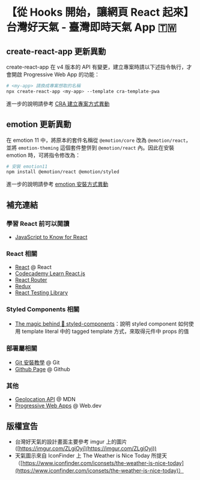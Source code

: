 # 【從 Hooks 開始，讓網頁 React 起來】台灣好天氣 - 臺灣即時天氣 App 🇹🇼

## create-react-app 更新異動

create-react-app 在 v4 版本的 API 有變更，建立專案時請以下述指令執行，才會開啟 Progressive Web App 的功能：

```bash
# <my-app> 請換成專案想取的名稱
npx create-react-app <my-app> --template cra-template-pwa
```

進一步的說明請參考 [CRA 建立專案方式異動](https://pjchender.github.io/react-bootcamp/docs/book)

## emotion 更新異動

在 emotion 11 中，將原本的套件名稱從 `@emotion/core` 改為 `@emotion/react`，並將 `emotion-theming` 這個套件整併到 `@emotion/react` 內。因此在安裝 emotion 時，可將指令修改為：

```bash
# 安裝 emotion11
npm install @emotion/react @emotion/styled
```

進一步的說明請參考 [emotion 安裝方式異動](https://pjchender.github.io/react-bootcamp/docs/book/errata/emotion)

## 補充連結

### 學習 React 前可以閱讀

- [JavaScript to Know for React](https://kentcdodds.com/blog/javascript-to-know-for-react)

### React 相關

- [React](https://reactjs.org/docs/getting-started.html) @ React
- [Codecademy Learn React.js](https://www.codecademy.com/learn/react-101)
- [React Router](https://reactrouter.com/)
- [Redux](https://redux.js.org/)
- [React Testing Library](https://testing-library.com/docs/react-testing-library/intro)

### Styled Components 相關

- [The magic behind 💅 styled-components](https://mxstbr.blog/2016/11/styled-components-magic-explained/)：說明 styled component 如何使用 template literal 中的 tagged template 方式，來取得元件中 props 的值

### 部署屬相關

- [Git 安裝教學](https://git-scm.com/book/zh-tw/v2/%E9%96%8B%E5%A7%8B-Git-%E5%AE%89%E8%A3%9D%E6%95%99%E5%AD%B8) @ Git
- [Github Page](https://pages.github.com/) @ Github

### 其他

- [Geolocation API](https://developer.mozilla.org/en-US/docs/Web/API/Geolocation_API) @ MDN
- [Progressive Web Apps](https://web.dev/progressive-web-apps/) @ Web.dev

## 版權宣告

- 台灣好天氣的設計畫面主要參考 imgur 上的圖片 ([https://imgur.com/ZLgiOyj](https://imgur.com/ZLgiOyj))
- 天氣圖示來自 IconFinder 上 The Weather is Nice Today 所提天（[https://www.iconfinder.com/iconsets/the-weather-is-nice-today](https://www.iconfinder.com/iconsets/the-weather-is-nice-today)）